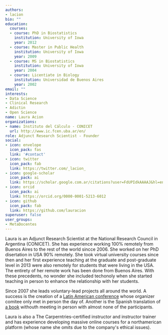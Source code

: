 ```yaml
---
authors:
- lacion
bio: ""
education:
  courses:
  - course: PhD in Biostatistics
    institution: University of Iowa
    year: 2012
  - course: Master in Public Health
    institution: University of Iowa
    year: 2009
  - course: MS in Biostatistics
    institution: University of Iowa
    year: 2004
  - course: Licentiate in Biology
    institution: Universidad de Buenos Aires
    year: 2002
email: ""
interests:
- Data Science
- Clinical Research
- Adictin
- Open Science
name: Laura Acion
organizations:
- name: Instituto del Cálculo - CONICET
  url: http://www.ic.fcen.uba.ar/en/
role: Adjunct Research Scientist - Founder
social:
- icon: envelope
  icon_pack: fas
  link: '#contact'
- icon: twitter
  icon_pack: fab
  link: https://twitter.com/_lacion_
- icon: google-scholar
  icon_pack: ai
  link: https://scholar.google.com.ar/citations?user=FdUPIdkAAAAJ&hl=en
- icon: orcid
  icon_pack: ai
  link: https://orcid.org/0000-0001-5213-6012
- icon: github
  icon_pack: fab
  link: https://github.com/lauracion
superuser: false
user_groups:
- MetaDocentes
---
```


Laura is an Adjunct Research Scientist at the National Research Council in Argentina (CONICET). She has experience working 100% remotely from Buenos Aires to the rest of the world sincce 2006. She worked on her PhD disertation in USA 90% remotely. She took virtual university courses since then and her first experience teaching at the graduate and post-graduate level in 2013 were also remotely for students that were living in the USA. The entirety of her remote work has been done from Buenos Aires. With these precedents, no wonder she included techonoly when she started teaching in person to enhance the relationship with her students. 

Since 2007 she leads voluntary-lead projects all around the world. A success is the creation of a [Latin American conference](https://latin-r.com) whose organizer comitee only met in person the day of. Another is the Spanish translation of [a book](https://es.r4ds.hadley.nz) withouth meeting in person with almost none of the participants. 

Laura is also a The Carperntries-certified instructor and instructor trainer and has experience developing massive online courses for a northamerican platform (whose name she omits due to the company's ethical issues).

